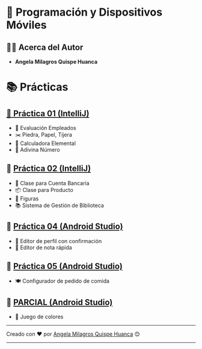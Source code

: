 # 📱 Programación y Dispositivos Móviles

## 👩‍💻 Acerca del Autor

- **Angela Milagros Quispe Huanca**
  
# 📚 Prácticas
  
## [🧠 Práctica 01 (IntelliJ)](https://github.com/Mila21xy/Programacion-y-Dispositivos-Moviles/tree/main/EV%201/PRACTICA%201)

- 🧮 Evaluación Empleados
- ✂️ Piedra, Papel, Tijera
- 🧾 Calculadora Elemental
- 🔢 Adivina Número
  
## 🧠 [Práctica 02 (IntelliJ)](https://github.com/Mila21xy/Programacion-y-Dispositivos-Moviles/tree/main/EV%201/PRACTICA%202)

- 🏦 Clase para Cuenta Bancaria
- 📦 Clase para Producto
- 🔺 Figuras
- 📚 Sistema de Gestión de Biblioteca

## 🤖 [Práctica 04 (Android Studio)](https://github.com/Mila21xy/Programacion-y-Dispositivos-Moviles/tree/main/EV%202/Practica-4)

- 👤 Editor de perfil con confirmación
- 📝 Editor de nota rápida

## 🍔 [Práctica 05 (Android Studio)](https://github.com/Mila21xy/Programacion-y-Dispositivos-Moviles/tree/main/EV%202/Practica-5)

- 🍽️ Configurador de pedido de comida

## 🍔 [PARCIAL (Android Studio)](https://github.com/Mila21xy/Programacion-y-Dispositivos-Moviles/tree/main/JuegoDColores)
- 🎨 Juego de colores

-----------------------------

Creado con ❤️ por [Angela Milagros Quispe Huanca](https://github.com/Mila21xy/Programacion-y-Dispositivos-Moviles.git) 😊

--------------------------
